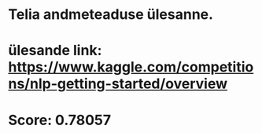 # Telia andmeteaduse ülesanne.
# ülesande link: https://www.kaggle.com/competitions/nlp-getting-started/overview
# Score: 0.78057
